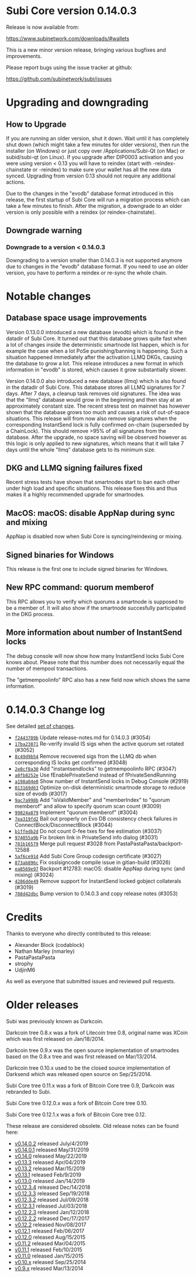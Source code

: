 Subi Core version 0.14.0.3
==========================

Release is now available from:

  <https://www.subinetwork.com/downloads/#wallets>

This is a new minor version release, bringing various bugfixes and improvements.

Please report bugs using the issue tracker at github:

  <https://github.com/subinetwork/subi/issues>


Upgrading and downgrading
=========================

How to Upgrade
--------------

If you are running an older version, shut it down. Wait until it has completely
shut down (which might take a few minutes for older versions), then run the
installer (on Windows) or just copy over /Applications/Subi-Qt (on Mac) or
subid/subi-qt (on Linux). If you upgrade after DIP0003 activation and you were
using version < 0.13 you will have to reindex (start with -reindex-chainstate
or -reindex) to make sure your wallet has all the new data synced. Upgrading from
version 0.13 should not require any additional actions.

Due to the changes in the "evodb" database format introduced in this release, the
first startup of Subi Core will run a migration process which can take a few minutes
to finish. After the migration, a downgrade to an older version is only possible with
a reindex (or reindex-chainstate).

Downgrade warning
-----------------

### Downgrade to a version < 0.14.0.3

Downgrading to a version smaller than 0.14.0.3 is not supported anymore due to changes
in the "evodb" database format. If you need to use an older version, you have to perform
a reindex or re-sync the whole chain.

Notable changes
===============

Database space usage improvements
--------------------------------
Version 0.13.0.0 introduced a new database (evodb) which is found in the datadir of Subi Core. It turned
out that this database grows quite fast when a lot of changes inside the deterministic smartnode list happen,
which is for example the case when a lot PoSe punishing/banning is happening. Such a situation happened
immediately after the activation LLMQ DKGs, causing the database to grow a lot. This release introduces
a new format in which information in "evodb" is stored, which causes it grow substantially slower.  

Version 0.14.0.0 also introduced a new database (llmq) which is also found in the datadir of Subi Core.
This database stores all LLMQ signatures for 7 days. After 7 days, a cleanup task removes old signatures.
The idea was that the "llmq" database would grow in the beginning and then stay at an approximately constant
size. The recent stress test on mainnet has however shown that the database grows too much and causes a risk
of out-of-space situations. This release will from now also remove signatures when the corresponding InstantSend
lock is fully confirmed on-chain (superseded by a ChainLock). This should remove >95% of all signatures from
the database. After the upgrade, no space saving will be observed however as this logic is only applied to new
signatures, which means that it will take 7 days until the whole "llmq" database gets to its minimum size.

DKG and LLMQ signing failures fixed
-----------------------------------
Recent stress tests have shown that smartnodes start to ban each other under high load and specific situations.
This release fixes this and thus makes it a highly recommended upgrade for smartnodes.

MacOS: macOS: disable AppNap during sync and mixing
---------------------------------------------------
AppNap is disabled now when Subi Core is syncing/reindexing or mixing.

Signed binaries for Windows
---------------------------
This release is the first one to include signed binaries for Windows.

New RPC command: quorum memberof <proTxHash>
--------------------------------------------
This RPC allows you to verify which quorums a smartnode is supposed to be a member of. It will also show
if the smartnode succesfully participated in the DKG process.

More information about number of InstantSend locks
--------------------------------------------------
The debug console will now show how many InstantSend locks Subi Core knows about. Please note that this number
does not necessarily equal the number of mempool transactions.

The "getmempoolinfo" RPC also has a new field now which shows the same information.

0.14.0.3 Change log
===================

See detailed [set of changes](https://github.com/subinetwork/subinetwork.compare/v0.14.0.2...subi:v0.14.0.3).

- [`f2443709b`](https://github.com/subinetwork/subinetwork.commit/f2443709b) Update release-notes.md for 0.14.0.3 (#3054)
- [`17ba23871`](https://github.com/subinetwork/subinetwork.commit/17ba23871) Re-verify invalid IS sigs when the active quorum set rotated (#3052)
- [`8c49d9b54`](https://github.com/subinetwork/subinetwork.commit/8c49d9b54) Remove recovered sigs from the LLMQ db when corresponding IS locks get confirmed (#3048)
- [`2e0cf8a30`](https://github.com/subinetwork/subinetwork.commit/2e0cf8a30) Add "instantsendlocks" to getmempoolinfo RPC (#3047)
- [`a8fb8252e`](https://github.com/subinetwork/subinetwork.commit/a8fb8252e) Use fEnablePrivateSend instead of fPrivateSendRunning
- [`a198a04e0`](https://github.com/subinetwork/subinetwork.commit/a198a04e0) Show number of InstantSend locks in Debug Console (#2919)
- [`013169d63`](https://github.com/subinetwork/subinetwork.commit/013169d63) Optimize on-disk deterministic smartnode storage to reduce size of evodb (#3017)
- [`9ac7a998b`](https://github.com/subinetwork/subinetwork.commit/9ac7a998b) Add "isValidMember" and "memberIndex" to "quorum memberof" and allow to specify quorum scan count (#3009)
- [`99824a879`](https://github.com/subinetwork/subinetwork.commit/99824a879) Implement "quorum memberof" (#3004)
- [`7ea319fd2`](https://github.com/subinetwork/subinetwork.commit/7ea319fd2) Bail out properly on Evo DB consistency check failures in ConnectBlock/DisconnectBlock (#3044)
- [`b1ffedb2d`](https://github.com/subinetwork/subinetwork.commit/b1ffedb2d) Do not count 0-fee txes for fee estimation (#3037)
- [`974055a9b`](https://github.com/subinetwork/subinetwork.commit/974055a9b) Fix broken link in PrivateSend info dialog (#3031)
- [`781b16579`](https://github.com/subinetwork/subinetwork.commit/781b16579) Merge pull request #3028 from PastaPastaPasta/backport-12588
- [`5af6ce91d`](https://github.com/subinetwork/subinetwork.commit/5af6ce91d) Add Subi Core Group codesign certificate (#3027)
- [`873ab896c`](https://github.com/subinetwork/subinetwork.commit/873ab896c) Fix osslsigncode compile issue in gitian-build (#3026)
- [`ea8569e97`](https://github.com/subinetwork/subinetwork.commit/ea8569e97) Backport #12783: macOS: disable AppNap during sync (and mixing) (#3024)
- [`4286dde49`](https://github.com/subinetwork/subinetwork.commit/4286dde49) Remove support for InstantSend locked gobject collaterals (#3019)
- [`788d42dbc`](https://github.com/subinetwork/subinetwork.commit/788d42dbc) Bump version to 0.14.0.3 and copy release notes (#3053)

Credits
=======

Thanks to everyone who directly contributed to this release:

- Alexander Block (codablock)
- Nathan Marley (nmarley)
- PastaPastaPasta
- strophy
- UdjinM6

As well as everyone that submitted issues and reviewed pull requests.

Older releases
==============

Subi was previously known as Darkcoin.

Darkcoin tree 0.8.x was a fork of Litecoin tree 0.8, original name was XCoin
which was first released on Jan/18/2014.

Darkcoin tree 0.9.x was the open source implementation of smartnodes based on
the 0.8.x tree and was first released on Mar/13/2014.

Darkcoin tree 0.10.x used to be the closed source implementation of Darksend
which was released open source on Sep/25/2014.

Subi Core tree 0.11.x was a fork of Bitcoin Core tree 0.9,
Darkcoin was rebranded to Subi.

Subi Core tree 0.12.0.x was a fork of Bitcoin Core tree 0.10.

Subi Core tree 0.12.1.x was a fork of Bitcoin Core tree 0.12.

These release are considered obsolete. Old release notes can be found here:

- [v0.14.0.2](https://github.com/subinetwork/subi/blob/master/doc/release-notes/subi/release-notes-0.14.0.2.md) released July/4/2019
- [v0.14.0.1](https://github.com/subinetwork/subi/blob/master/doc/release-notes/subi/release-notes-0.14.0.1.md) released May/31/2019
- [v0.14.0](https://github.com/subinetwork/subi/blob/master/doc/release-notes/subi/release-notes-0.14.0.md) released May/22/2019
- [v0.13.3](https://github.com/subinetwork/subi/blob/master/doc/release-notes/subi/release-notes-0.13.3.md) released Apr/04/2019
- [v0.13.2](https://github.com/subinetwork/subi/blob/master/doc/release-notes/subi/release-notes-0.13.2.md) released Mar/15/2019
- [v0.13.1](https://github.com/subinetwork/subi/blob/master/doc/release-notes/subi/release-notes-0.13.1.md) released Feb/9/2019
- [v0.13.0](https://github.com/subinetwork/subi/blob/master/doc/release-notes/subi/release-notes-0.13.0.md) released Jan/14/2019
- [v0.12.3.4](https://github.com/subinetwork/subi/blob/master/doc/release-notes/subi/release-notes-0.12.3.4.md) released Dec/14/2018
- [v0.12.3.3](https://github.com/subinetwork/subi/blob/master/doc/release-notes/subi/release-notes-0.12.3.3.md) released Sep/19/2018
- [v0.12.3.2](https://github.com/subinetwork/subi/blob/master/doc/release-notes/subi/release-notes-0.12.3.2.md) released Jul/09/2018
- [v0.12.3.1](https://github.com/subinetwork/subi/blob/master/doc/release-notes/subi/release-notes-0.12.3.1.md) released Jul/03/2018
- [v0.12.2.3](https://github.com/subinetwork/subi/blob/master/doc/release-notes/subi/release-notes-0.12.2.3.md) released Jan/12/2018
- [v0.12.2.2](https://github.com/subinetwork/subi/blob/master/doc/release-notes/subi/release-notes-0.12.2.2.md) released Dec/17/2017
- [v0.12.2](https://github.com/subinetwork/subi/blob/master/doc/release-notes/subi/release-notes-0.12.2.md) released Nov/08/2017
- [v0.12.1](https://github.com/subinetwork/subi/blob/master/doc/release-notes/subi/release-notes-0.12.1.md) released Feb/06/2017
- [v0.12.0](https://github.com/subinetwork/subi/blob/master/doc/release-notes/subi/release-notes-0.12.0.md) released Aug/15/2015
- [v0.11.2](https://github.com/subinetwork/subi/blob/master/doc/release-notes/subi/release-notes-0.11.2.md) released Mar/04/2015
- [v0.11.1](https://github.com/subinetwork/subi/blob/master/doc/release-notes/subi/release-notes-0.11.1.md) released Feb/10/2015
- [v0.11.0](https://github.com/subinetwork/subi/blob/master/doc/release-notes/subi/release-notes-0.11.0.md) released Jan/15/2015
- [v0.10.x](https://github.com/subinetwork/subi/blob/master/doc/release-notes/subi/release-notes-0.10.0.md) released Sep/25/2014
- [v0.9.x](https://github.com/subinetwork/subi/blob/master/doc/release-notes/subi/release-notes-0.9.0.md) released Mar/13/2014


